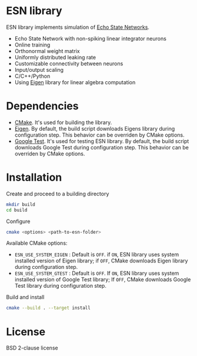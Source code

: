 # ESN library

ESN library implements simulation of [Echo State Networks].
* Echo State Network with non-spiking linear integrator neurons
* Online training
* Orthonormal weight matrix
* Uniformly distributed leaking rate
* Customizable connectivity between neurons
* Input/output scaling
* C/C++/Python
* Using [Eigen] library for linear algebra computation

[Echo State Networks]: <http://www.scholarpedia.org/article/Echo_state_network>

# Dependencies

* [CMake]. It's used for building the library.
* [Eigen]. By default, the build script downloads Eigens library during
configuration step. This behavior can be overriden by CMake options.
* [Google Test]. It's used for testing ESN library. By default, the build
script downloads Google Test during configuration step. This behavior
can be overriden by CMake options.

[CMake]: <https://cmake.org/>
[Eigen]: <http://eigen.tuxfamily.org/>
[Google Test]: <https://github.com/google/googletest/>

# Installation

Create and proceed to a building directory
```sh
mkdir build
cd build
```
Configure
```sh
cmake <options> <path-to-esn-folder>
```
Available CMake options:
* `ESN_USE_SYSTEM_EIGEN` : Default is `OFF`.
if `ON`, ESN library uses system installed version of Eigen library;
if `OFF`, CMake downloads Eigen library during configuration step.
* `ESN_USE_SYSTEM_GTEST` : Default is `OFF`.
If `ON`, ESN library uses system installed version of Google Test library;
If `OFF`, CMake downloads Google Test library during configuration step.

Build and install
```sh
cmake --build . --target install
```

# License

BSD 2-clause license
